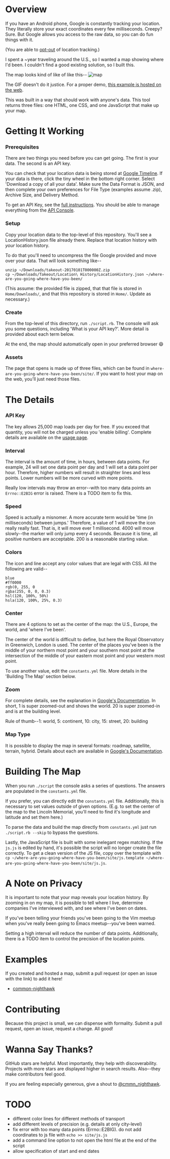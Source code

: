 # Overview
If you have an Android phone, Google is constantly tracking your location.
They literally store your exact coordinates every few milliseconds.
Creepy? Sure.
But Google allows you access to the raw data,
so you can do fun things with it.

(You are able to
[opt-out](https://support.google.com/accounts/answer/3118687?hl=en)
of location tracking.)

I spent a ~year traveling around the U.S.,
so I wanted a map showing where I'd been.
I couldn't find a good existing solution, so I built this.

The map looks kind of like of like this--
![map](http://i.imgur.com/VL3hM6g.gif "map")

The GIF doesn't do it justice.
For a proper demo,
[this example is hosted on the web](http://danielallendeutsch.com/projects/map.html).

This was built in a way that should work with anyone's data.
This tool returns three files:
one HTML, one CSS, and one JavaScript that make up your map.

# Getting It Working
### Prerequisites
There are two things you need before you can get going.
The first is your data.
The second is an API key.

You can check that your location data is being stored at
[Google Timeline](https://www.google.com/maps/timeline).
If your data is there, click the tiny wheel in the bottom right corner.
Select 'Download a copy of all your data'.
Make sure the Data Format is JSON,
and then complete your own preferences for File Type (examples assume .zip),
Archive Size, and Delivery Method.

To get an API Key, see the
[full instructions](https://developers.google.com/maps/documentation/javascript/get-api-key).
You should be able to manage everything from the
[API Console](https://console.developers.google.com/apis/credentials).

### Setup
Copy your location data to the top-level of this repository.
You'll see a LocationHistory.json file already there.
Replace that location history with *your* location history.

To do that you'll need to
uncompress the file Google provided and move over your data.
That will look something like--
```
unzip ~/Downloads/takeout-20170101T000000Z.zip
cp ~/Downloads/Takeout/Location\ History/LocationHistory.json ~/where-are-you-going-where-have-you-been/
```
(This assume: the provided file is zipped,
that that file is stored in `Home/Downloads/`,
and that this repository is stored in `Home/`.
Update as necessary.)

### Create
From the top-level of this directory, run `./script.rb`.
The console will ask you some questions,
including 'What is your API key?'.
More detail is provided about each term below.

At the end, the map should automatically open in your preferred browser &#128516;

### Assets
The page that opens is made up of three files, which can be found in
`where-are-you-going-where-have-you-been/site/`.
If you want to host your map on the web, you'll just need those files.

# The Details
### API Key
The key allows 25,000 map loads per day for free.
If you exceed that quantity, you will not be charged unless you 'enable billing'.
Complete details are available on the
[usage page](https://developers.google.com/maps/documentation/javascript/usage).

### Interval
The interval is the amount of time, in hours, between data points.
For example, 24 will set one data point per day
and 1 will set a data point per hour.
Therefore, higher numbers will result in straighter lines and less points.
Lower numbers will be more curved with more points.

Really low intervals may throw an error--with too many data points
an `Errno::E2BIG` error is raised.
There is a TODO item to fix this.

### Speed
Speed is actually a misnomer.
A more accurate term would be 'time (in milliseconds) between jumps.'
Therefore, a value of 1 will move the icon really really fast.
That is, it will move ever 1 millisecond.
4000 will move slowly--the marker will only jump every 4 seconds.
Because it is time, all positive numbers are acceptable.
200 is a reasonable starting value.

### Colors
The icon and line accept any color values that are legal with CSS.
All the following are valid--
```
blue
#ff0000
rgb(0, 255, 0
rgba(255, 0, 0, 0.3)
hsl(120, 100%, 50%)
hsla(120, 100%, 25%, 0.3)
```

### Center
There are 4 options to set as the center of the map:
the U.S., Europe, the world, and 'where I've been'.

The center of the world is difficult to define,
but here the Royal Observatory in Greenwich, London is used.
The center of the places you've been is
the middle of your northern most point and your southern most point
at the intersection of
the middle of your eastern most point and your western most point.

To use another value, edit the `constants.yml` file.
More details in the 'Building The Map' section below.

### Zoom
For complete details, see the explanation in
[Google's Documentation](https://developers.google.com/maps/documentation/static-maps/intro#Zoomlevels).
In short, 1 is super zoomed-out and shows the world.
20 is super zoomed-in and is at the building level.

Rule of thumb--1: world, 5: continent, 10: city, 15: street, 20: building

### Map Type
It is possible to display the map in several formats:
roadmap, satellite, terrain, hybrid.
Details about each are available in
[Google's Documentation](https://developers.google.com/maps/documentation/static-maps/intro#MapTypes).

# Building The Map
When you run `./script` the console asks a series of questions.
The answers are populated in the `constants.yml` file.

If you prefer, you can directly edit the `constants.yml` file.
Additionally, this is necessary to set values outside of given options.
(E.g. to set the center of the map to the Lincoln Memorial,
you'll need to find it's longitude and latitude and set them here.)

To parse the data and build the map directly from `constants.yml`
just run `./script.rb --skip` to bypass the questions.

Lastly, the JavaScript file is built with some inelegant regex matching.
If the `js.js` is edited by hand,
it's possible the script will no longer create the file correctly.
To get a clean version of the JS file, copy over the template with
`cp ~/where-are-you-going-where-have-you-been/site/js.template ~/where-are-you-going-where-have-you-been/site/js.js`.

# A Note on Privacy
It is important to note that your map reveals your location history.
By zooming in on my map, it is possible to tell where I live,
determine companies I've interviewed with, and see where I've been on dates.

If you've been telling your friends you've been going to the Vim meetup
when you've really been going to Emacs meetup--you've been warned.

Setting a high interval will reduce the number of data points.
Additionally, there is a TODO item to control the precision of the location points.

# Examples
If you created and hosted a map, submit a pull request
(or open an issue with the link) to add it here!

* [common-nighthawk](http://danielallendeutsch.com/projects/map.html)

# Contributing
Because this project is small, we can dispense with formality.
Submit a pull request, open an issue, request a change.
All good!

# Wanna Say Thanks?
GitHub stars are helpful.
Most importantly, they help with discoverability.
Projects with more stars are displayed higher in search results.
Also--they make contributors feel good.

If you are feeling especially generous,
give a shout to [@cmmn_nighthawk](https://twitter.com/cmmn_nighthawk).

# TODO
* different color lines for different methods of transport
* add different levels of precision (e.g. details at only city-level)
* fix error with too many data points (Errno::E2BIG). do not add coordinates to js file with `echo >> site/js.js`
* add a command line option to not open the html file at the end of the script
* allow specification of start and end dates
